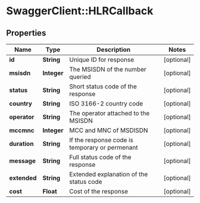 # SwaggerClient::HLRCallback

## Properties
Name | Type | Description | Notes
------------ | ------------- | ------------- | -------------
**id** | **String** | Unique ID for response | [optional] 
**msisdn** | **Integer** | The MSISDN of the number queried | [optional] 
**status** | **String** | Short status code of the response | [optional] 
**country** | **String** | ISO 3166-2 country code | [optional] 
**operator** | **String** | The operator attached to the MSISDN | [optional] 
**mccmnc** | **Integer** | MCC and MNC of MSDISDN | [optional] 
**duration** | **String** | If the response code is temporary or permenant | [optional] 
**message** | **String** | Full status code of the response | [optional] 
**extended** | **String** | Extended explanation of the status code | [optional] 
**cost** | **Float** | Cost of the response | [optional] 


